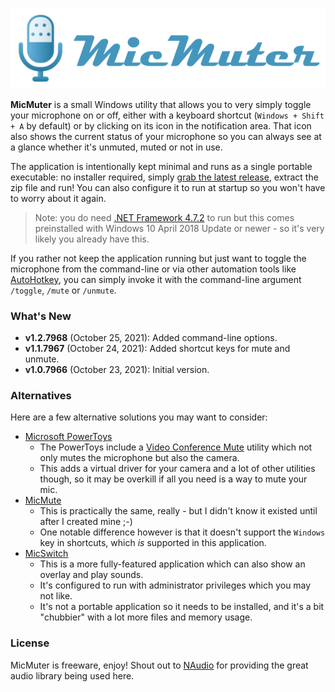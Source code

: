 ![MicMuter Logo](MicMuter-Logo.png)

**MicMuter** is a small Windows utility that allows you to very simply toggle your microphone on or off, either with a keyboard shortcut (`Windows + Shift + A` by default) or by clicking on its icon in the notification area. That icon also shows the current status of your microphone so you can always see at a glance whether it's unmuted, muted or not in use.

The application is intentionally kept minimal and runs as a single portable executable: no installer required, simply [grab the latest release](https://github.com/jelledruyts/MicMuter/releases/latest), extract the zip file and run! You can also configure it to run at startup so you won't have to worry about it again.

> Note: you do need [.NET Framework 4.7.2](https://dotnet.microsoft.com/download/dotnet-framework/net472) to run but this comes preinstalled with Windows 10 April 2018 Update or newer - so it's very likely you already have this.

If you rather not keep the application running but just want to toggle the microphone from the command-line or via other automation tools like [AutoHotkey](https://www.autohotkey.com/), you can simply invoke it with the command-line argument `/toggle`, `/mute` or `/unmute`.

### What's New

- **v1.2.7968** (October 25, 2021): Added command-line options.
- **v1.1.7967** (October 24, 2021): Added shortcut keys for mute and unmute.
- **v1.0.7966** (October 23, 2021): Initial version.

### Alternatives

Here are a few alternative solutions you may want to consider:

- [Microsoft PowerToys](https://docs.microsoft.com/windows/powertoys/)
  - The PowerToys include a [Video Conference Mute](https://docs.microsoft.com/windows/powertoys/video-conference-mute) utility which not only mutes the microphone but also the camera.
  - This adds a virtual driver for your camera and a lot of other utilities though, so it may be overkill if all you need is a way to mute your mic.
- [MicMute](https://github.com/Anc813/MicMute)
  - This is practically the same, really - but I didn't know it existed until after I created mine ;-)
  - One notable difference however is that it doesn't support the `Windows` key in shortcuts, which *is* supported in this application.
- [MicSwitch](https://github.com/iXab3r/MicSwitch)
  - This is a more fully-featured application which can also show an overlay and play sounds.
  - It's configured to run with administrator privileges which you may not like.
  - It's not a portable application so it needs to be installed, and it's a bit "chubbier" with a lot more files and memory usage.

### License

MicMuter is freeware, enjoy! Shout out to [NAudio](https://github.com/naudio/NAudio) for providing the great audio library being used here.

